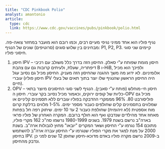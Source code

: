```yaml
---
title: "CDC Pinkbook Polio"
analyst: amantonio
article:
  type: cdc
  link: https://www.cdc.gov/vaccines/pubs/pinkbook/polio.html
---
```


נגיף פוליו הוא אחד ממיני נגיפי מעיים רבים, וכמו רובם הוא מועבר במחזור צואה-פה. מבחינים בין שלוש סוגים (סרוטיפים) שונים של הנגיף: P1, P2, P3.
קיימים שני סוגי חיסוני פוליו.
1)	חיסון IPV – חיסון מומת שפותח ע"י סאלק. החיסון הזה בדרך כלל משולב עם רכיבי דיפתריה, שעלת, ולעיתים קרובות גם עם צהבת B ו-HiB, ולפיכך הוא מכיל אלומיניום. לא ידוע מה משך ההגנה שהחיסון הזה מעניק. החיסון מכיל גם נסיוב עגל עוברי (חיסון פוליו IPV היה החיסון הראשון שהנגיף שלו יוצר בתוך תאים של בעלי חיים).
2) OPV – חיסון חי-מוחלש (פותח ע"י סאבין).
הנגיף לשני סוגי החיסונים מיוצר בתאי כליות של קופים ירוקים, וכאמור מכיל נסיוב בקר עוברי. חיסון ה-OPV מכיל גם פוליסורבט 80.
96% מממקרי ההדבקה בפוליו עוברים ללא תסמינים קליניים או שמלווים בתסמינים קלים שחולפים כעבור מספר ימים. 1-5% מלווים בדלקת קרום מוח אספטית (לא זיהומית) שחולפת כעבור 2 עד 10 ימים. שיתוק רפה חל בפחות מאחוז אחד מהילדים שנדבקו ואף הוא חולף ברובם.
המקרה האחרון של פוליו פראי בארה"ב נרשם בשנת 1979. בשנים 1980-1999 נרשמו סה"כ 162 מקרי פוליו, מתוכם 154 נגרמו ע"י החיסון ושאר המקרים "יובאו" מחוץ לגבולות ארה"ב. בשנת 2000 על מנת למגר את מקרי הפוליו שנגרמו ע"י החיסון עברה ארה"ב להשתמש בחיסון IPV. ב-2009 נרשם מקרה פוליו באדם מדוכא-חיסון שחוסן 12 שנים לפני כן ונדבק מהחיסון.
